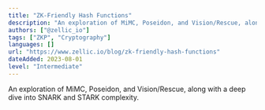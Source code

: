 ```yaml
---
title: "ZK-Friendly Hash Functions"
description: "An exploration of MiMC, Poseidon, and Vision/Rescue, along with a deep dive into SNARK and STARK complexity."
authors: ["@zellic_io"]
tags: ["ZKP", "Cryptography"]
languages: []
url: "https://www.zellic.io/blog/zk-friendly-hash-functions"
dateAdded: 2023-08-01
level: "Intermediate"
---
```


An exploration of MiMC, Poseidon, and Vision/Rescue, along with a deep dive into SNARK and STARK complexity.